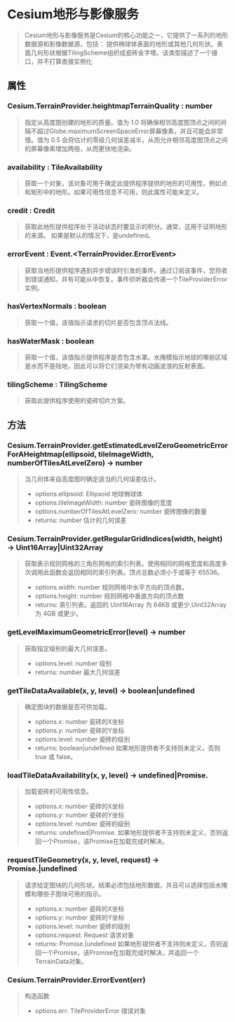 # Cesium地形与影像服务

> Cesium地形与影像服务是Cesium的核心功能之一，它提供了一系列的地形数据源和影像数据源，包括：
> 提供椭球体表面的地形或其他几何形状。表面几何形状根据TilingScheme组织成瓷砖金字塔。该类型描述了一个接口，并不打算直接实例化

## 属性

### Cesium.TerrainProvider.heightmapTerrainQuality : number

> 指定从高度图创建的地形的质量。值为 1.0 将确保相邻高度图顶点之间的间隔不超过Globe.maximumScreenSpaceError屏幕像素，并且可能会非常慢。值为 0.5 会将估计的零级几何误差减半，从而允许相邻高度图顶点之间的屏幕像素增加两倍，从而更快地渲染。

### availability : TileAvailability

> 获取一个对象，该对象可用于确定此提供程序提供的地形的可用性，例如点和矩形中的地形。如果可用性信息不可用，则此属性可能未定义。

### credit : Credit

> 获取此地形提供程序处于活动状态时要显示的积分。通常，这用于证明地形的来源。
> 如果是默认的情况下，是undefined。

### errorEvent : Event.<TerrainProvider.ErrorEvent>
> 获取当地形提供程序遇到异步错误时引发的事件。通过订阅该事件，您将收到错误通知，并有可能从中恢复。事件侦听器会传递一个TileProviderError实例。

### hasVertexNormals : boolean
> 获取一个值，该值指示请求的切片是否包含顶点法线。

### hasWaterMask : boolean
> 获取一个值，该值指示提供程序是否包含水罩。水掩模指示地球的哪些区域是水而不是陆地，因此可以将它们渲染为带有动画波浪的反射表面。

### tilingScheme : TilingScheme
> 获取此提供程序使用的瓷砖切片方案。


## 方法

### Cesium.TerrainProvider.getEstimatedLevelZeroGeometricErrorForAHeightmap(ellipsoid, tileImageWidth, numberOfTilesAtLevelZero) → number

> 当几何体来自高度图时确定适当的几何误差估计。
> - options.ellipsoid: Ellipsoid  地球椭球体
> - options.tileImageWidth: number  瓷砖图像的宽度
> - options.numberOfTilesAtLevelZero: number  瓷砖图像的数量
> - returns: number  估计的几何误差

### Cesium.TerrainProvider.getRegularGridIndices(width, height) → Uint16Array|Uint32Array
> 获取表示规则网格的三角形网格的索引列表。使用相同的网格宽度和高度多次调用此函数会返回相同的索引列表。顶点总数必须小于或等于 65536。
> - options.width: number  规则网格中水平方向的顶点数。
> - options.height: number  规则网格中垂直方向的顶点数
> - returns: 索引列表。返回的 Uint16Array 为 64KB 或更少,Uint32Array 为 4GB 或更少。 

### getLevelMaximumGeometricError(level) → number
> 获取指定级别的最大几何误差。
> - options.level: number  级别
> - returns: number  最大几何误差

### getTileDataAvailable(x, y, level) → boolean|undefined
> 确定图块的数据是否可供加载。
> - options.x: number  瓷砖的X坐标
> - options.y: number  瓷砖的Y坐标
> - options.level: number  瓷砖的级别
> - returns: boolean|undefined  如果地形提供者不支持则未定义，否则 true 或 false。

### loadTileDataAvailability(x, y, level) → undefined|Promise.<void>
> 加载瓷砖的可用性信息。
> - options.x: number  瓷砖的X坐标
> - options.y: number  瓷砖的Y坐标
> - options.level: number  瓷砖的级别
> - returns: undefined|Promise.<void>  如果地形提供者不支持则未定义，否则返回一个Promise，该Promise在加载完成时解决。


### requestTileGeometry(x, y, level, request) → Promise.<TerrainData>|undefined
> 请求给定图块的几何形状。结果必须包括地形数据，并且可以选择包括水掩模和哪些子图块可用的指示。
> - options.x: number  瓷砖的X坐标
> - options.y: number  瓷砖的Y坐标
> - options.level: number  瓷砖的级别
> - options.request: Request  请求对象
> - returns: Promise.<TerrainData>|undefined  如果地形提供者不支持则未定义，否则返回一个Promise，该Promise在加载完成时解决，并返回一个TerrainData对象。

### Cesium.TerrainProvider.ErrorEvent(err)
> 构造函数
> - options.err: TileProviderError  错误对象